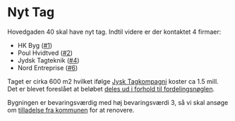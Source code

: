 # Nyt Tag
Hovedgaden 40 skal have nyt tag. Indtil videre er der kontaktet 4 firmaer:
* HK Byg ([#1][i1])
* Poul Hvidtved ([#2][i2])
* Jydsk Tagteknik ([#4][i4])
* Nord Entreprise ([#6][i6])

Taget er cirka 600 m2 hvilket ifølge [Jysk Tagkompagni][jt] koster ca 1.5 mill. Det er blevet foreslået at beløbet [deles ud i forhold til fordelingsnøglen][betaling].

Bygningen er bevaringsværdig med høj bevaringsværdi 3, så vi skal ansøge om [tilladelse fra kommunen][kommunen] for at renovere.

[i1]: https://github.com/julietKiloRomeo/nyt-tag/issues/1
[i2]: https://github.com/julietKiloRomeo/nyt-tag/issues/2
[i4]: https://github.com/julietKiloRomeo/nyt-tag/issues/4
[i6]: https://github.com/julietKiloRomeo/nyt-tag/issues/6
[jt]: https://jysktagkompagni.dk
[kommunen]: https://github.com/julietKiloRomeo/nyt-tag/issues/3
[betaling]: https://github.com/julietKiloRomeo/nyt-tag/issues/5
